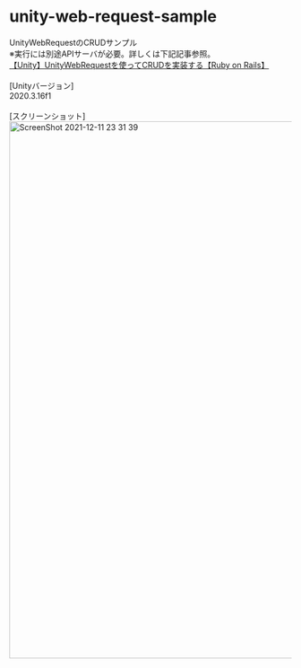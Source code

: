 # unity-web-request-sample
UnityWebRequestのCRUDサンプル<br>
※実行には別途APIサーバが必要。詳しくは下記記事参照。<br>
<a href="https://elekibear.com/20211212_01">【Unity】UnityWebRequestを使ってCRUDを実装する【Ruby on Rails】</a><br>
<br>
[Unityバージョン]<br>
2020.3.16f1<br>
<br>
[スクリーンショット]<br>
<img width="957" alt="ScreenShot 2021-12-11 23 31 39" src="https://user-images.githubusercontent.com/77447256/145682237-30055a28-2da7-472c-abd4-88d6f07955da.png">
